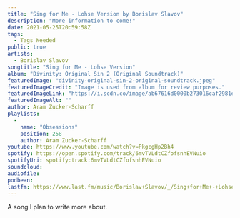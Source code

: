 ```yaml
---
title: "Sing for Me - Lohse Version by Borislav Slavov"
description: "More information to come!"
date: 2021-05-25T20:59:58Z
tags:
  - Tags Needed
public: true
artists:
  - Borislav Slavov
songtitle: "Sing for Me - Lohse Version"
album: "Divinity: Original Sin 2 (Original Soundtrack)"
featuredImage: "divinity-original-sin-2-original-soundtrack.jpeg"
featuredImageCredit: "Image is used from album for review purposes."
featuredImageLink: "https://i.scdn.co/image/ab67616d0000b273016caf2981eb3802a5538e3e"
featuredImageAlt: ""
author: Aram Zucker-Scharff
playlists:
  -
    name: "Obsessions"
    position: 258
    author: Aram Zucker-Scharff
youtube: https://www.youtube.com/watch?v=PkgcgHp2Bh4
spotify: https://open.spotify.com/track/6mvTVLdtCZfofsnhEVNuio
spotifyUri: spotify:track:6mvTVLdtCZfofsnhEVNuio
soundcloud:
audiofile:
podbean:
lastfm: https://www.last.fm/music/Borislav+Slavov/_/Sing+for+Me+-+Lohse+Version
---
```


A song I plan to write more about.
		